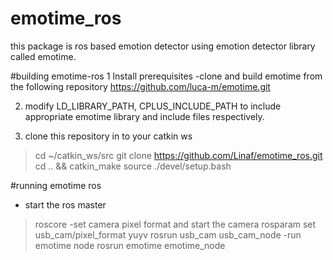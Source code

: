 # emotime_ros
this package is ros based emotion detector using emotion detector library called emotime.

#building emotime-ros
1 Install prerequisites
-clone and build emotime from the following repository
https://github.com/luca-m/emotime.git 

2. modify LD_LIBRARY_PATH, CPLUS_INCLUDE_PATH to include appropriate emotime library and include files respectively.

3. clone this repository in to your catkin ws
 > cd ~/catkin_ws/src
 > git clone https://github.com/Linaf/emotime_ros.git
 > cd .. && catkin_make
 > source ./devel/setup.bash 

#running emotime ros
- start the ros master
 >roscore
-set camera pixel format and start the camera
> rosparam set usb_cam/pixel_format yuyv
> rosrun usb_cam usb_cam_node
-run emotime node
> rosrun emotime emotime_node
